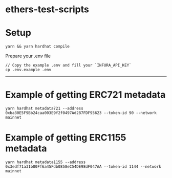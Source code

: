 # ethers-test-scripts

# Setup
```
yarn && yarn hardhat compile
```

Prepare your .env file
```
// Copy the example .env and fill your `INFURA_API_KEY`
cp .env.example .env
```

---

# Example of getting ERC721 metadata
```
yarn hardhat metadata721 --address 0xba30E5F9Bb24caa003E9f2f0497Ad287FDF95623 --token-id 90 --network mainnet
```

# Example of getting ERC1155 metadata
```
yarn hardhat metadata1155 --address 0x3edf71a31b80Ff6a45Fdb0858eC54DE98dF047AA --token-id 1144 --network mainnet
```
